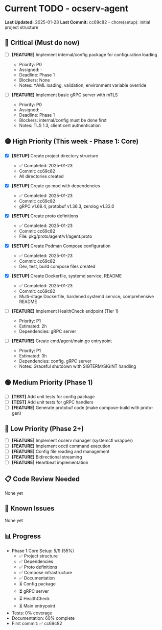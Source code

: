 # Current TODO - ocserv-agent

**Last Updated:** 2025-01-23
**Last Commit:** cc69c82 - chore(setup): initial project structure

## 🔴 Critical (Must do now)

- [ ] **[FEATURE]** Implement internal/config package for configuration loading
  - Priority: P0
  - Assigned: -
  - Deadline: Phase 1
  - Blockers: None
  - Notes: YAML loading, validation, environment variable override

- [ ] **[FEATURE]** Implement basic gRPC server with mTLS
  - Priority: P0
  - Assigned: -
  - Deadline: Phase 1
  - Blockers: internal/config must be done first
  - Notes: TLS 1.3, client cert authentication

## 🟡 High Priority (This week - Phase 1: Core)

- [x] **[SETUP]** Create project directory structure
  - ✅ Completed: 2025-01-23
  - Commit: cc69c82
  - All directories created

- [x] **[SETUP]** Create go.mod with dependencies
  - ✅ Completed: 2025-01-23
  - Commit: cc69c82
  - gRPC v1.69.4, protobuf v1.36.3, zerolog v1.33.0

- [x] **[SETUP]** Create proto definitions
  - ✅ Completed: 2025-01-23
  - Commit: cc69c82
  - File: pkg/proto/agent/v1/agent.proto

- [x] **[SETUP]** Create Podman Compose configuration
  - ✅ Completed: 2025-01-23
  - Commit: cc69c82
  - Dev, test, build compose files created

- [x] **[SETUP]** Create Dockerfile, systemd service, README
  - ✅ Completed: 2025-01-23
  - Commit: cc69c82
  - Multi-stage Dockerfile, hardened systemd service, comprehensive README

- [ ] **[FEATURE]** Implement HealthCheck endpoint (Tier 1)
  - Priority: P1
  - Estimated: 2h
  - Dependencies: gRPC server

- [ ] **[FEATURE]** Create cmd/agent/main.go entrypoint
  - Priority: P1
  - Estimated: 3h
  - Dependencies: config, gRPC server
  - Notes: Graceful shutdown with SIGTERM/SIGINT handling

## 🟢 Medium Priority (Phase 1)

- [ ] **[TEST]** Add unit tests for config package
- [ ] **[TEST]** Add unit tests for gRPC handlers
- [ ] **[FEATURE]** Generate protobuf code (make compose-build with proto-gen)

## 🔵 Low Priority (Phase 2+)

- [ ] **[FEATURE]** Implement ocserv manager (systemctl wrapper)
- [ ] **[FEATURE]** Implement occtl command execution
- [ ] **[FEATURE]** Config file reading and management
- [ ] **[FEATURE]** Bidirectional streaming
- [ ] **[FEATURE]** Heartbeat implementation

## 📋 Code Review Needed

None yet

## 🐛 Known Issues

None yet

## 📊 Progress

- Phase 1 Core Setup: 5/9 (55%)
  - ✅ Project structure
  - ✅ Dependencies
  - ✅ Proto definitions
  - ✅ Compose infrastructure
  - ✅ Documentation
  - ⏳ Config package
  - ⏳ gRPC server
  - ⏳ HealthCheck
  - ⏳ Main entrypoint
- Tests: 0% coverage
- Documentation: 60% complete
- First commit: ✅ cc69c82
